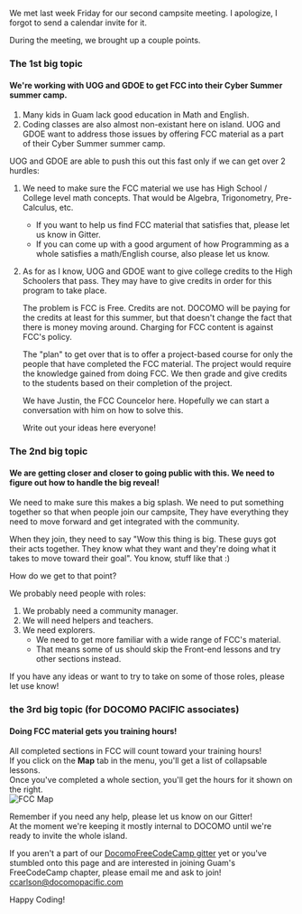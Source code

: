 We met last week Friday for our second campsite meeting. I apologize, I forgot to send a calendar invite for it.

During the meeting, we brought up a couple points.

### The 1st big topic
#### We're working with UOG and GDOE to get FCC into their Cyber Summer summer camp.

1. Many kids in Guam lack good education in Math and English.
2. Coding classes are also almost non-existant here on island.
UOG and GDOE want to address those issues by offering FCC material as a part of their Cyber Summer summer camp.

UOG and GDOE are able to push this out this fast only if we can get over 2 hurdles:

1. We need to make sure the FCC material we use has High School / College level math concepts. That would be Algebra, Trigonometry, Pre-Calculus, etc.
    * If you want to help us find FCC material that satisfies that, please let us know in Gitter.
    * If you can come up with a good argument of how Programming as a whole satisfies a math/English course, also please let us know.

2. As for as I know, UOG and GDOE want to give college credits to the High Schoolers that pass. They may have to give credits in order for this program to take place.

    The problem is FCC is Free. Credits are not. DOCOMO will be paying for the credits at least for this summer, but that doesn't change the fact that there is money moving around. Charging for FCC content is against FCC's policy.

    The "plan" to get over that is to offer a project-based course for only the people that have completed the FCC material. The project would require the knowledge gained from doing FCC. We then grade and give credits to the students based on their completion of the project. 

    We have Justin, the FCC Councelor here. Hopefully we can start a conversation with him on how to solve this. 

    Write out your ideas here everyone!

### The 2nd big topic
#### We are getting closer and closer to going public with this. We need to figure out how to handle the big reveal!

We need to make sure this makes a big splash.
We need to put something together so that when people join our campsite, They have everything they need to move forward and get integrated with the community.  

When they join, they need to say "Wow this thing is big. These guys got their acts together. They know what they want and they're doing what it takes to move toward their goal". You know, stuff like that :)

How do we get to that point?

We probably need people with roles:  

1. We probably need a community manager.  
2. We will need helpers and teachers.  
3. We need explorers.  
    * We need to get more familiar with a wide range of FCC's material.  
    * That means some of us should skip the Front-end lessons and try other sections instead.

If you have any ideas or want to try to take on some of those roles, please let use know!

### the 3rd big topic (for DOCOMO PACIFIC associates)
#### Doing FCC material gets you training hours!

All completed sections in FCC will count toward your training hours!  
If you click on the **Map** tab in the menu, you'll get a list of collapsable lessons.  
Once you've completed a whole section, you'll get the hours for it shown on the right.  
![FCC Map](http://i.imgur.com/ACXnp41.png)

Remember if you need any help, please let us know on our Gitter!  
At the moment we're keeping it mostly internal to DOCOMO until we're ready to invite the whole island.  

If you aren't a part of our [DocomoFreeCodeCamp gitter](https://gitter.im/Chovin/DocomoFreeCodeCamp) yet or you've stumbled onto this page and are interested in joining Guam's FreeCodeCamp chapter, please email me and ask to join! [ccarlson@docomopacific.com](mailto:ccarlson@docomopacific.com)

Happy Coding!  